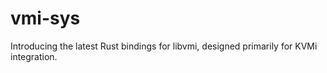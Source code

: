 # vmi-sys
Introducing the latest Rust bindings for libvmi, designed primarily for KVMi integration.
